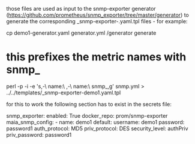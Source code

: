 those files are used as input to the snmp-exporter generator (https://github.com/prometheus/snmp_exporter/tree/master/generator) to generate the corresponding _snmp-exporter-<module-name>.yaml.tpl files - for example:

cp demo1-generator.yaml generator.yml
<path-to-generator>/generator generate
# this prefixes the metric names with snmp_
perl -p -i -e 's,-\ name:\ ,-\ name:\ snmp_,g' snmp.yml > ../../templates/_snmp-exporter-demo1.yaml.tpl

for this to work the following section has to exist in the secrets file:

snmp_exporter:
  enabled: True
  docker_repo: prom/snmp-exporter
  maia_snmp_config:
    - name: demo1
      default:
      username: demo1
      password: password1
      auth_protocol: MD5
      priv_protocol: DES
      security_level: authPriv
      priv_password: password1
